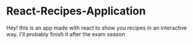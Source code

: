 # React-Recipes-Application
Hey! this is an app made with react to show you recipes in an interactive way. I'll probably finish it after the exam season 
